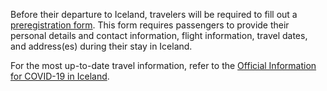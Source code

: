 Before their departure to Iceland, travelers will be required to fill out a [preregistration form]([www.covid.is/english]). This form requires passengers to provide their personal details and contact information, flight information, travel dates, and address(es) during their stay in Iceland.

For the most up-to-date travel information, refer to the [Official Information for COVID-19 in Iceland](https://www.covid.is/english).
